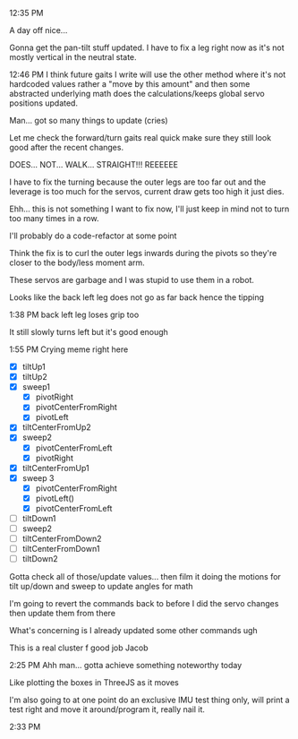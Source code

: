 12:35 PM

A day off nice...

Gonna get the pan-tilt stuff updated. I have to fix a leg right now as it's not mostly vertical in the neutral state.

12:46 PM
I think future gaits I write will use the other method where it's not hardcoded values rather a "move by this amount" and then some abstracted underlying math does the calculations/keeps global servo positions updated.

Man... got so many things to update (cries)

Let me check the forward/turn gaits real quick make sure they still look good after the recent changes.

DOES... NOT... WALK... STRAIGHT!!! REEEEEE

I have to fix the turning because the outer legs are too far out and the leverage is too much for the servos, current draw gets too high it just dies.

Ehh... this is not something I want to fix now, I'll just keep in mind not to turn too many times in a row.

I'll probably do a code-refactor at some point

Think the fix is to curl the outer legs inwards during the pivots so they're closer to the body/less moment arm.

These servos are garbage and I was stupid to use them in a robot.

Looks like the back left leg does not go as far back hence the tipping

1:38 PM
back left leg loses grip too

It still slowly turns left but it's good enough

1:55 PM
Crying meme right here

- [x] tiltUp1
- [x] tiltUp2
- [x] sweep1
  - [x] pivotRight
  - [x] pivotCenterFromRight
  - [x] pivotLeft
- [x] tiltCenterFromUp2
- [x] sweep2
  - [x] pivotCenterFromLeft
  - [x] pivotRight
- [x] tiltCenterFromUp1
- [x] sweep 3
  - [x] pivotCenterFromRight
  - [x] pivotLeft()
  - [x] pivotCenterFromLeft
- [ ] tiltDown1
- [ ] sweep2
- [ ] tiltCenterFromDown2
- [ ] tiltCenterFromDown1
- [ ] tiltDown2

Gotta check all of those/update values... then film it doing the motions for tilt up/down and sweep to update angles for math

I'm going to revert the commands back to before I did the servo changes then update them from there

What's concerning is I already updated some other commands ugh

This is a real cluster f good job Jacob

2:25 PM
Ahh man... gotta achieve something noteworthy today

Like plotting the boxes in ThreeJS as it moves

I'm also going to at one point do an exclusive IMU test thing only, will print a test right and move it around/program it, really nail it.

2:33 PM
